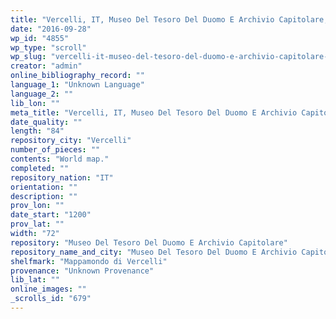 ```yaml
---
title: "Vercelli, IT, Museo Del Tesoro Del Duomo E Archivio Capitolare, Mappamondo di Vercelli"
date: "2016-09-28"
wp_id: "4855"
wp_type: "scroll"
wp_slug: "vercelli-it-museo-del-tesoro-del-duomo-e-archivio-capitolare-mappamondo-di-vercelli"
creator: "admin"
online_bibliography_record: ""
language_1: "Unknown Language"
language_2: ""
lib_lon: ""
meta_title: "Vercelli, IT, Museo Del Tesoro Del Duomo E Archivio Capitolare, Mappamondo di Vercelli"
date_quality: ""
length: "84"
repository_city: "Vercelli"
number_of_pieces: ""
contents: "World map."
completed: ""
repository_nation: "IT"
orientation: ""
description: ""
prov_lon: ""
date_start: "1200"
prov_lat: ""
width: "72"
repository: "Museo Del Tesoro Del Duomo E Archivio Capitolare"
repository_name_and_city: "Museo Del Tesoro Del Duomo E Archivio Capitolare, Vercelli IT"
shelfmark: "Mappamondo di Vercelli"
provenance: "Unknown Provenance"
lib_lat: ""
online_images: ""
_scrolls_id: "679"
---
```



